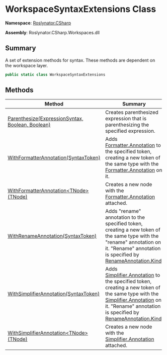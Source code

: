 # WorkspaceSyntaxExtensions Class

**Namespace**: [Roslynator.CSharp](../README.md)

**Assembly**: Roslynator\.CSharp\.Workspaces\.dll

## Summary

A set of extension methods for syntax\. These methods are dependent on the workspace layer\.

```csharp
public static class WorkspaceSyntaxExtensions
```

## Methods

| Method | Summary |
| ------ | ------- |
| [Parenthesize(ExpressionSyntax, Boolean, Boolean)](Parenthesize/README.md) | Creates parenthesized expression that is parenthesizing the specified expression\. |
| [WithFormatterAnnotation(SyntaxToken)](WithFormatterAnnotation/README.md) | Adds [Formatter.Annotation](https://docs.microsoft.com/en-us/dotnet/api/microsoft.codeanalysis.formatting.formatter.annotation) to the specified token, creating a new token of the same type with the [Formatter.Annotation](https://docs.microsoft.com/en-us/dotnet/api/microsoft.codeanalysis.formatting.formatter.annotation) on it\. |
| [WithFormatterAnnotation\<TNode>(TNode)](WithFormatterAnnotation-1/README.md) | Creates a new node with the [Formatter.Annotation](https://docs.microsoft.com/en-us/dotnet/api/microsoft.codeanalysis.formatting.formatter.annotation) attached\. |
| [WithRenameAnnotation(SyntaxToken)](WithRenameAnnotation/README.md) | Adds "rename" annotation to the specified token, creating a new token of the same type with the "rename" annotation on it\. "Rename" annotation is specified by [RenameAnnotation.Kind](https://docs.microsoft.com/en-us/dotnet/api/microsoft.codeanalysis.codeactions.renameannotation.kind)\. |
| [WithSimplifierAnnotation(SyntaxToken)](WithSimplifierAnnotation/README.md) | Adds [Simplifier.Annotation](https://docs.microsoft.com/en-us/dotnet/api/microsoft.codeanalysis.simplification.simplifier.annotation) to the specified token, creating a new token of the same type with the [Simplifier.Annotation](https://docs.microsoft.com/en-us/dotnet/api/microsoft.codeanalysis.simplification.simplifier.annotation) on it\. "Rename" annotation is specified by [RenameAnnotation.Kind](https://docs.microsoft.com/en-us/dotnet/api/microsoft.codeanalysis.codeactions.renameannotation.kind)\. |
| [WithSimplifierAnnotation\<TNode>(TNode)](WithSimplifierAnnotation-1/README.md) | Creates a new node with the [Simplifier.Annotation](https://docs.microsoft.com/en-us/dotnet/api/microsoft.codeanalysis.simplification.simplifier.annotation) attached\. |

